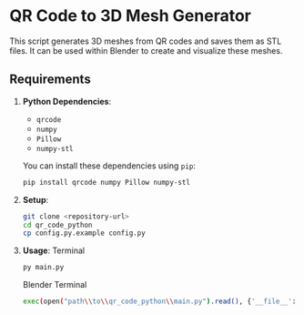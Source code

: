 # QR Code to 3D Mesh Generator

This script generates 3D meshes from QR codes and saves them as STL files. It can be used within Blender to create and visualize these meshes.

## Requirements

1. **Python Dependencies**:
   - `qrcode`
   - `numpy`
   - `Pillow`
   - `numpy-stl`

   You can install these dependencies using `pip`:

   ```bash
   pip install qrcode numpy Pillow numpy-stl

2. **Setup**:
   ```bash
   git clone <repository-url>
   cd qr_code_python
   cp config.py.example config.py

2. **Usage**:
   Terminal
   ```bash
   py main.py
   ```

   Blender Terminal
   ```bash
   exec(open("path\\to\\qr_code_python\\main.py").read(), {'__file__': "path\\to\\qr_code_python\\main.py", '__name__': '__main__'})
   ```